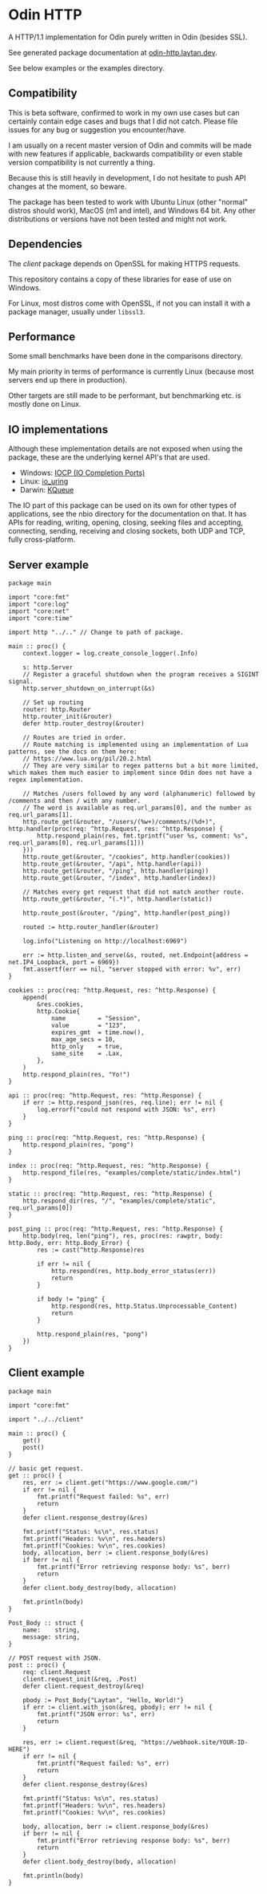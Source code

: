 # Odin HTTP

A HTTP/1.1 implementation for Odin purely written in Odin (besides SSL).

See generated package documentation at [odin-http.laytan.dev](https://odin-http.laytan.dev).

See below examples or the examples directory.

## Compatibility

This is beta software, confirmed to work in my own use cases but can certainly contain edge cases and bugs that I did not catch.
Please file issues for any bug or suggestion you encounter/have.

I am usually on a recent master version of Odin and commits will be made with new features if applicable, backwards compatibility or even
stable version compatibility is not currently a thing.

Because this is still heavily in development, I do not hesitate to push API changes at the moment, so beware.

The package has been tested to work with Ubuntu Linux (other "normal" distros should work), MacOS (m1 and intel), and Windows 64 bit.
Any other distributions or versions have not been tested and might not work.

## Dependencies

The *client* package depends on OpenSSL for making HTTPS requests.

This repository contains a copy of these libraries for ease of use on Windows.

For Linux, most distros come with OpenSSL, if not you can install it with a package manager, usually under `libssl3`.

## Performance

Some small benchmarks have been done in the comparisons directory.

My main priority in terms of performance is currently Linux (because most servers end up there in production).

Other targets are still made to be performant, but benchmarking etc. is mostly done on Linux.

## IO implementations

Although these implementation details are not exposed when using the package, these are the underlying kernel API's that are used.

- Windows: [IOCP (IO Completion Ports)](https://en.wikipedia.org/wiki/Input/output_completion_port)
- Linux:   [io_uring](https://en.wikipedia.org/wiki/Io_uring)
- Darwin:  [KQueue](https://en.wikipedia.org/wiki/Kqueue)

The IO part of this package can be used on its own for other types of applications, see the nbio directory for the documentation on that.
It has APIs for reading, writing, opening, closing, seeking files and accepting, connecting, sending, receiving and closing sockets, both UDP and TCP, fully cross-platform.

## Server example

```odin
package main

import "core:fmt"
import "core:log"
import "core:net"
import "core:time"

import http "../.." // Change to path of package.

main :: proc() {
	context.logger = log.create_console_logger(.Info)

	s: http.Server
	// Register a graceful shutdown when the program receives a SIGINT signal.
	http.server_shutdown_on_interrupt(&s)

	// Set up routing
	router: http.Router
	http.router_init(&router)
	defer http.router_destroy(&router)

	// Routes are tried in order.
	// Route matching is implemented using an implementation of Lua patterns, see the docs on them here:
	// https://www.lua.org/pil/20.2.html
	// They are very similar to regex patterns but a bit more limited, which makes them much easier to implement since Odin does not have a regex implementation.

	// Matches /users followed by any word (alphanumeric) followed by /comments and then / with any number.
	// The word is available as req.url_params[0], and the number as req.url_params[1].
	http.route_get(&router, "/users/(%w+)/comments/(%d+)", http.handler(proc(req: ^http.Request, res: ^http.Response) {
		http.respond_plain(res, fmt.tprintf("user %s, comment: %s", req.url_params[0], req.url_params[1]))
	}))
	http.route_get(&router, "/cookies", http.handler(cookies))
	http.route_get(&router, "/api", http.handler(api))
	http.route_get(&router, "/ping", http.handler(ping))
	http.route_get(&router, "/index", http.handler(index))

	// Matches every get request that did not match another route.
	http.route_get(&router, "(.*)", http.handler(static))

	http.route_post(&router, "/ping", http.handler(post_ping))

	routed := http.router_handler(&router)

	log.info("Listening on http://localhost:6969")

	err := http.listen_and_serve(&s, routed, net.Endpoint{address = net.IP4_Loopback, port = 6969})
	fmt.assertf(err == nil, "server stopped with error: %v", err)
}

cookies :: proc(req: ^http.Request, res: ^http.Response) {
	append(
		&res.cookies,
		http.Cookie{
			name         = "Session",
			value        = "123",
			expires_gmt  = time.now(),
			max_age_secs = 10,
			http_only    = true,
			same_site    = .Lax,
		},
	)
	http.respond_plain(res, "Yo!")
}

api :: proc(req: ^http.Request, res: ^http.Response) {
	if err := http.respond_json(res, req.line); err != nil {
		log.errorf("could not respond with JSON: %s", err)
	}
}

ping :: proc(req: ^http.Request, res: ^http.Response) {
	http.respond_plain(res, "pong")
}

index :: proc(req: ^http.Request, res: ^http.Response) {
	http.respond_file(res, "examples/complete/static/index.html")
}

static :: proc(req: ^http.Request, res: ^http.Response) {
	http.respond_dir(res, "/", "examples/complete/static", req.url_params[0])
}

post_ping :: proc(req: ^http.Request, res: ^http.Response) {
	http.body(req, len("ping"), res, proc(res: rawptr, body: http.Body, err: http.Body_Error) {
		res := cast(^http.Response)res

		if err != nil {
			http.respond(res, http.body_error_status(err))
			return
		}

		if body != "ping" {
			http.respond(res, http.Status.Unprocessable_Content)
			return
		}

		http.respond_plain(res, "pong")
	})
}
```

## Client example

```odin
package main

import "core:fmt"

import "../../client"

main :: proc() {
	get()
	post()
}

// basic get request.
get :: proc() {
	res, err := client.get("https://www.google.com/")
	if err != nil {
		fmt.printf("Request failed: %s", err)
		return
	}
	defer client.response_destroy(&res)

	fmt.printf("Status: %s\n", res.status)
	fmt.printf("Headers: %v\n", res.headers)
	fmt.printf("Cookies: %v\n", res.cookies)
	body, allocation, berr := client.response_body(&res)
	if berr != nil {
		fmt.printf("Error retrieving response body: %s", berr)
		return
	}
	defer client.body_destroy(body, allocation)

	fmt.println(body)
}

Post_Body :: struct {
	name:    string,
	message: string,
}

// POST request with JSON.
post :: proc() {
	req: client.Request
	client.request_init(&req, .Post)
	defer client.request_destroy(&req)

	pbody := Post_Body{"Laytan", "Hello, World!"}
	if err := client.with_json(&req, pbody); err != nil {
		fmt.printf("JSON error: %s", err)
		return
	}

	res, err := client.request(&req, "https://webhook.site/YOUR-ID-HERE")
	if err != nil {
		fmt.printf("Request failed: %s", err)
		return
	}
	defer client.response_destroy(&res)

	fmt.printf("Status: %s\n", res.status)
	fmt.printf("Headers: %v\n", res.headers)
	fmt.printf("Cookies: %v\n", res.cookies)

	body, allocation, berr := client.response_body(&res)
	if berr != nil {
		fmt.printf("Error retrieving response body: %s", berr)
		return
	}
	defer client.body_destroy(body, allocation)

	fmt.println(body)
}
```
